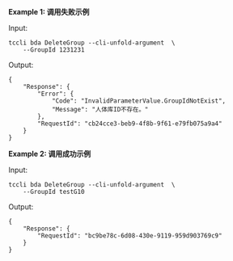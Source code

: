 **Example 1: 调用失败示例**



Input: 

```
tccli bda DeleteGroup --cli-unfold-argument  \
    --GroupId 1231231
```

Output: 
```
{
    "Response": {
        "Error": {
            "Code": "InvalidParameterValue.GroupIdNotExist",
            "Message": "人体库ID不存在。"
        },
        "RequestId": "cb24cce3-beb9-4f8b-9f61-e79fb075a9a4"
    }
}
```

**Example 2: 调用成功示例**



Input: 

```
tccli bda DeleteGroup --cli-unfold-argument  \
    --GroupId testG10
```

Output: 
```
{
    "Response": {
        "RequestId": "bc9be78c-6d08-430e-9119-959d903769c9"
    }
}
```

